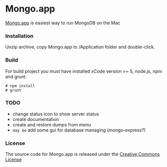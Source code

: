 Mongo.app
=========

[Mongo.app](http://mongoapp.com/) is easiest way to run MongoDB on the Mac

### Installation

Unzip archive, copy Mongo.app to /Application folder and double-click.

### Build

For build project you must have installed xCode version >= 5, node.js, npm and grunt.

```
# npm install
# grunt
```

### TODO

- change status icon to show server status
- create documentation
- create and restore dumps from menu
- `may be` add some gui for database managing (mongo-express?)

### License

The source code for Mongo.app is released under the [Creative Commons License](http://creativecommons.org/licenses/by-nc-sa/3.0/)
